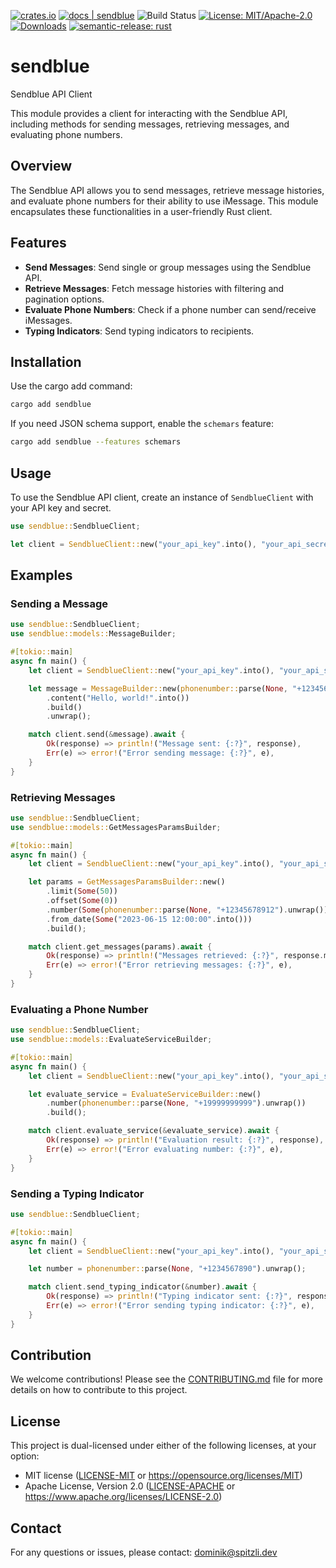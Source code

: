 [![crates.io](https://img.shields.io/crates/v/sendblue.svg)](https://crates.io/crates/sendblue)
[![docs | sendblue](https://img.shields.io/badge/docs-sendblue-blue)](https://docs.rs/sendblue)
![Build Status](https://github.com/NewtTheWolf/sendblue-rs/actions/workflows/release.yml/badge.svg)
[![License: MIT/Apache-2.0](https://img.shields.io/badge/License-MIT%2FApache--2.0-blue)](https://opensource.org/licenses/MIT)
[![Downloads](https://img.shields.io/crates/d/sendblue.svg)](https://crates.io/crates/sendblue)
[![semantic-release: rust](https://img.shields.io/badge/semantic--release-rust-dea584?logo=semantic-release)](https://github.com/semantic-release/semantic-release)

# sendblue

Sendblue API Client

This module provides a client for interacting with the Sendblue API, including methods for sending messages, retrieving messages, and evaluating phone numbers.

## Overview

The Sendblue API allows you to send messages, retrieve message histories, and evaluate phone numbers for their ability to use iMessage. This module encapsulates these functionalities in a user-friendly Rust client.

## Features

- **Send Messages**: Send single or group messages using the Sendblue API.
- **Retrieve Messages**: Fetch message histories with filtering and pagination options.
- **Evaluate Phone Numbers**: Check if a phone number can send/receive iMessages.
- **Typing Indicators**: Send typing indicators to recipients.

## Installation

Use the cargo add command:

```sh
cargo add sendblue
```

If you need JSON schema support, enable the `schemars` feature:

```sh
cargo add sendblue --features schemars
```

## Usage

To use the Sendblue API client, create an instance of `SendblueClient` with your API key and secret.

```rust
use sendblue::SendblueClient;

let client = SendblueClient::new("your_api_key".into(), "your_api_secret".into());
```

## Examples

### Sending a Message

```rust
use sendblue::SendblueClient;
use sendblue::models::MessageBuilder;

#[tokio::main]
async fn main() {
    let client = SendblueClient::new("your_api_key".into(), "your_api_secret".into());

    let message = MessageBuilder::new(phonenumber::parse(None, "+1234567890").unwrap())
        .content("Hello, world!".into())
        .build()
        .unwrap();

    match client.send(&message).await {
        Ok(response) => println!("Message sent: {:?}", response),
        Err(e) => error!("Error sending message: {:?}", e),
    }
}
```

### Retrieving Messages

```rust
use sendblue::SendblueClient;
use sendblue::models::GetMessagesParamsBuilder;

#[tokio::main]
async fn main() {
    let client = SendblueClient::new("your_api_key".into(), "your_api_secret".into());

    let params = GetMessagesParamsBuilder::new()
        .limit(Some(50))
        .offset(Some(0))
        .number(Some(phonenumber::parse(None, "+12345678912").unwrap()))
        .from_date(Some("2023-06-15 12:00:00".into()))
        .build();

    match client.get_messages(params).await {
        Ok(response) => println!("Messages retrieved: {:?}", response.messages),
        Err(e) => error!("Error retrieving messages: {:?}", e),
    }
}
```

### Evaluating a Phone Number

```rust
use sendblue::SendblueClient;
use sendblue::models::EvaluateServiceBuilder;

#[tokio::main]
async fn main() {
    let client = SendblueClient::new("your_api_key".into(), "your_api_secret".into());

    let evaluate_service = EvaluateServiceBuilder::new()
        .number(phonenumber::parse(None, "+19999999999").unwrap())
        .build();

    match client.evaluate_service(&evaluate_service).await {
        Ok(response) => println!("Evaluation result: {:?}", response),
        Err(e) => error!("Error evaluating number: {:?}", e),
    }
}
```

### Sending a Typing Indicator

```rust
use sendblue::SendblueClient;

#[tokio::main]
async fn main() {
    let client = SendblueClient::new("your_api_key".into(), "your_api_secret".into());

    let number = phonenumber::parse(None, "+1234567890").unwrap();

    match client.send_typing_indicator(&number).await {
        Ok(response) => println!("Typing indicator sent: {:?}", response),
        Err(e) => error!("Error sending typing indicator: {:?}", e),
    }
}
```

## Contribution

We welcome contributions! Please see the [CONTRIBUTING.md](CONTRIBUTING.md) file for more details on how to contribute to this project.

## License

This project is dual-licensed under either of the following licenses, at your option:

- MIT license ([LICENSE-MIT](LICENSE-MIT) or https://opensource.org/licenses/MIT)
- Apache License, Version 2.0 ([LICENSE-APACHE](LICENSE-APACHE) or https://www.apache.org/licenses/LICENSE-2.0)

## Contact

For any questions or issues, please contact: dominik@spitzli.dev
